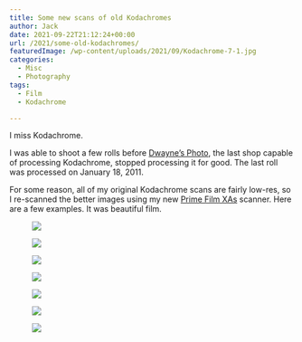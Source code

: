 ```yaml
---
title: Some new scans of old Kodachromes
author: Jack
date: 2021-09-22T21:12:24+00:00
url: /2021/some-old-kodachromes/
featuredImage: /wp-content/uploads/2021/09/Kodachrome-7-1.jpg
categories:
  - Misc
  - Photography
tags:
  - Film
  - Kodachrome

---
```

 

I miss Kodachrome.

I was able to shoot a few rolls before [Dwayne&#8217;s Photo][1], the last shop capable of processing Kodachrome, stopped processing it for good. The last roll was processed on January 18, 2011.

For some reason, all of my original Kodachrome scans are fairly low-res, so I re-scanned the better images using my new [Prime Film XAs][2] scanner. Here are a few examples. It was beautiful film.<figure class="wp-block-image kg-card kg-image-card kg-width-wide">

![][3] </figure> <figure class="wp-block-image kg-card kg-image-card kg-width-wide">![][4]</figure> <figure class="wp-block-image kg-card kg-image-card kg-width-wide">![][5]</figure> <figure class="wp-block-image kg-card kg-image-card kg-width-wide">![][6]</figure> <figure class="wp-block-image kg-card kg-image-card kg-width-wide">![][7]</figure> <figure class="wp-block-image kg-card kg-image-card kg-width-wide">![][8]</figure> <figure class="wp-block-image kg-card kg-image-card kg-width-wide">![][9]</figure>

 [1]: https://en.wikipedia.org/wiki/Dwayne%27s_Photo
 [2]: https://www.bhphotovideo.com/c/product/1434257-REG/pacific_image_primefilm_xas_scanner.html
 [3]: http://baty.net/content/images/2021/09/Kodachrome--13-.jpg
 [4]: http://baty.net/content/images/2021/09/Kodachrome--19-.jpg
 [5]: http://baty.net/content/images/2021/09/Kodachrome--21-.jpg
 [6]: http://baty.net/content/images/2021/09/Kodachrome--22-.jpg
 [7]: http://baty.net/content/images/2021/09/Kodachrome--32-.jpg
 [8]: http://baty.net/content/images/2021/09/Kodachrome--29-.jpg
 [9]: http://baty.net/content/images/2021/09/Kodachrome--24-.jpg